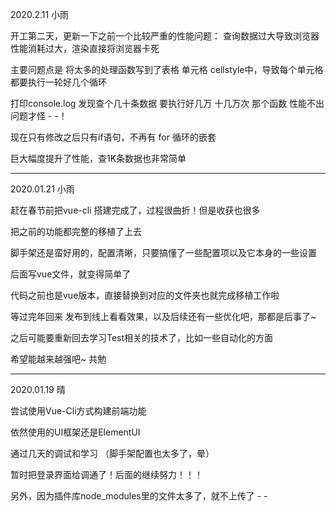 2020.2.11 小雨

开工第二天，更新一下之前一个比较严重的性能问题： 查询数据过大导致浏览器性能消耗过大，渲染直接将浏览器卡死

主要问题点是 将太多的处理函数写到了表格 单元格 cellstyle中，导致每个单元格都要执行一轮好几个循环

打印console.log 发现查个几十条数据 要执行好几万 十几万次 那个函数 性能不出问题才怪 - -！

现在只有修改之后只有if语句，不再有 for 循环的嵌套

巨大幅度提升了性能，查1K条数据也非常简单

----------------
2020.01.21 小雨

赶在春节前把vue-cli 搭建完成了，过程很曲折！但是收获也很多

把之前的功能都完整的移植了上去

脚手架还是蛮好用的，配置清晰，只要搞懂了一些配置项以及它本身的一些设置

后面写vue文件，就变得简单了

代码之前也是vue版本，直接替换到对应的文件夹也就完成移植工作啦

等过完年回来 发布到线上看看效果，以及后续还有一些优化吧，那都是后事了~

之后可能要重新回去学习Test相关的技术了，比如一些自动化的方面

希望能越来越强吧~ 共勉

-------------------------------------
2020.01.19 晴

尝试使用Vue-Cli方式构建前端功能

依然使用的UI框架还是ElementUI

通过几天的调试和学习 （脚手架配置也太多了，晕）

暂时把登录界面给调通了！后面的继续努力！！！

另外，因为插件库node_modules里的文件太多了，就不上传了 - -
